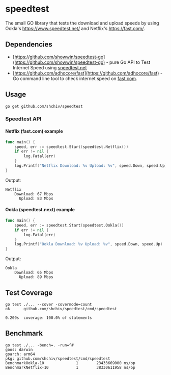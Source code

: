 # speedtest
The small GO library that tests the download and upload speeds by using Ookla's https://www.speedtest.net/ and Netflix's https://fast.com/.

## Dependencies
- [https://github.com/showwin/speedtest-go](https://github.com/showwin/speedtest-go) -  pure Go API to Test 
Internet Speed using [speedtest.net](speedtest.net)
- [https://github.com/adhocore/fast](https://github.com/adhocore/fast) - Go command line tool to check internet speed 
on [fast.com](fast.com).

## Usage 
```
go get github.com/shchiv/speedtest
```

### Speedtest API

#### Netflix (fast.com) example
```go
func main() {
    speed, err := speedtest.Start(speedtest.Netflix())
    if err != nil {
        log.Fatal(err)
    }
    log.Printf("Netflix Download: %v Upload: %v", speed.Down, speed.Up)
}
```

Output:
```
Netflix    
    Download: 67 Mbps    
      Upload: 83 Mbps
```           

#### Ookla (speedtest.next) example
```go
func main() {
    speed, err := speedtest.Start(speedtest.Ookla())
    if err != nil {
        log.Fatal(err)
    }
    log.Printf("Ookla Download: %v Upload: %v", speed.Down, speed.Up)
}
```

Output:
```
Ookla    
    Download: 65 Mbps    
      Upload: 89 Mbps
```          

## Test Coverage
```
go test ./... --cover -covermode=count
ok      github.com/shchiv/speedtest/cmd/speedtest       

0.209s  coverage: 100.0% of statements

```

## Benchmark
```
go test ./... -bench=. -run=^#    
goos: darwin
goarch: arm64
pkg: github.com/shchiv/speedtest/cmd/speedtest
BenchmarkOokla-10              1        23433669000 ns/op
BenchmarkNetflix-10            1        38330611958 ns/op

```
